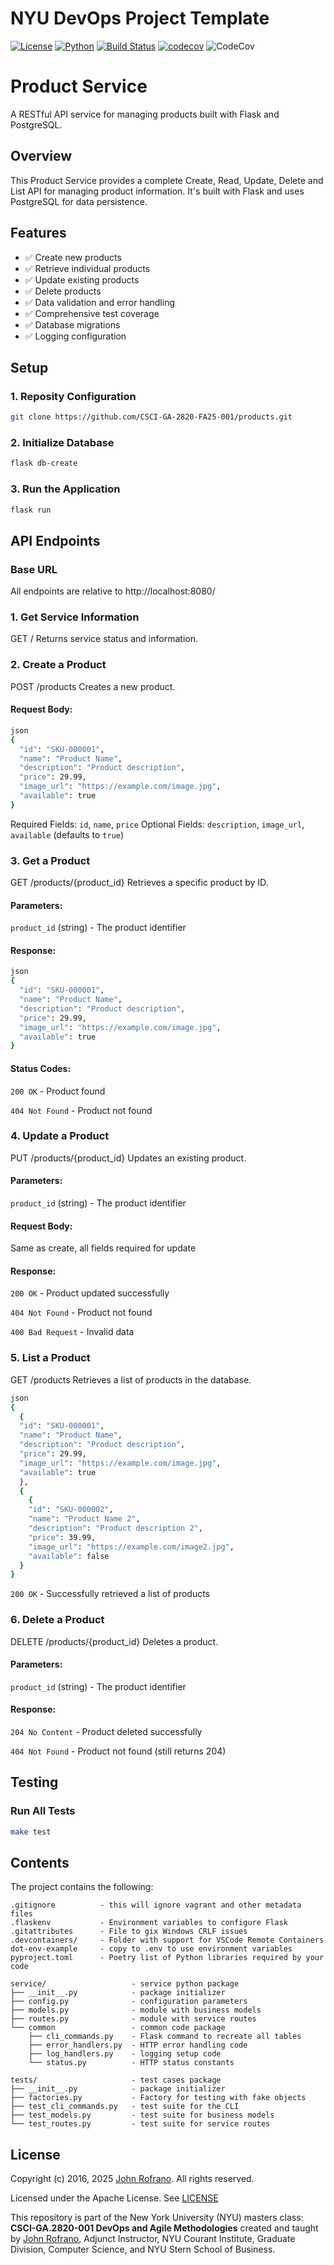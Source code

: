 # NYU DevOps Project Template

[![License](https://img.shields.io/badge/License-Apache_2.0-blue.svg)](https://opensource.org/licenses/Apache-2.0)
[![Python](https://img.shields.io/badge/Language-Python-blue.svg)](https://python.org/)
[![Build Status](https://github.com/CSCI-GA-2820-FA25-001/products/actions/workflows/ci.yml/badge.svg)](https://github.com/CSCI-GA-2820-FA25-001/products/actions)
[![codecov](https://codecov.io/github/CSCI-GA-2820-FA25-001/products/graph/badge.svg?token=PBGUYU3752)](https://codecov.io/github/CSCI-GA-2820-FA25-001/products)
![CodeCov](https://codecov.io/github/CSCI-GA-2820-FA25-001/products/graphs/tree.svg?token=PBGUYU3752)

# Product Service

A RESTful API service for managing products built with Flask and PostgreSQL.

## Overview

This Product Service provides a complete Create, Read, Update, Delete and List API for managing product information. It's built with Flask and uses PostgreSQL for data persistence.

## Features

- ✅ Create new products
- ✅ Retrieve individual products
- ✅ Update existing products  
- ✅ Delete products
- ✅ Data validation and error handling
- ✅ Comprehensive test coverage
- ✅ Database migrations
- ✅ Logging configuration

## Setup

### 1. Reposity Configuration
```bash
git clone https://github.com/CSCI-GA-2820-FA25-001/products.git
```

### 2. Initialize Database
```bash
flask db-create
```

### 3. Run the Application
```bash
flask run
```

## API Endpoints

### Base URL
All endpoints are relative to http://localhost:8080/

### 1. Get Service Information
GET /
Returns service status and information.

### 2. Create a Product
POST /products
Creates a new product.

#### Request Body:
```bash
json
{
  "id": "SKU-000001",
  "name": "Product Name",
  "description": "Product description",
  "price": 29.99,
  "image_url": "https://example.com/image.jpg",
  "available": true
}
```
Required Fields: ```id```, ```name```, ```price```
Optional Fields: ```description```, ```image_url```, ```available``` (defaults to ```true```)

### 3. Get a Product
GET /products/{product_id}
Retrieves a specific product by ID.

#### Parameters:

```product_id``` (string) - The product identifier

#### Response:
```bash
json
{
  "id": "SKU-000001",
  "name": "Product Name",
  "description": "Product description",
  "price": 29.99,
  "image_url": "https://example.com/image.jpg",
  "available": true
}
```
#### Status Codes:

```200 OK``` - Product found

```404 Not Found``` - Product not found

### 4. Update a Product
PUT /products/{product_id}
Updates an existing product.

#### Parameters:

```product_id``` (string) - The product identifier

#### Request Body: 
Same as create, all fields required for update

#### Response:

```200 OK``` - Product updated successfully

```404 Not Found``` - Product not found

```400 Bad Request``` - Invalid data

### 5. List a Product
GET /products Retrieves a list of products in the database.
```bash
json
{
  {
  "id": "SKU-000001",
  "name": "Product Name",
  "description": "Product description",
  "price": 29.99,
  "image_url": "https://example.com/image.jpg",
  "available": true
  },
  {
    {
    "id": "SKU-000002",
    "name": "Product Name 2",
    "description": "Product description 2",
    "price": 39.99,
    "image_url": "https://example.com/image2.jpg",
    "available": false
  }
}
```
```200 OK``` - Successfully retrieved a list of products

### 6. Delete a Product
DELETE /products/{product_id}
Deletes a product.

#### Parameters:

```product_id``` (string) - The product identifier

#### Response:

```204 No Content``` - Product deleted successfully

```404 Not Found``` - Product not found (still returns 204)

## Testing
### Run All Tests
```bash
make test
```

## Contents

The project contains the following:

```text
.gitignore          - this will ignore vagrant and other metadata files
.flaskenv           - Environment variables to configure Flask
.gitattributes      - File to gix Windows CRLF issues
.devcontainers/     - Folder with support for VSCode Remote Containers
dot-env-example     - copy to .env to use environment variables
pyproject.toml      - Poetry list of Python libraries required by your code

service/                   - service python package
├── __init__.py            - package initializer
├── config.py              - configuration parameters
├── models.py              - module with business models
├── routes.py              - module with service routes
└── common                 - common code package
    ├── cli_commands.py    - Flask command to recreate all tables
    ├── error_handlers.py  - HTTP error handling code
    ├── log_handlers.py    - logging setup code
    └── status.py          - HTTP status constants

tests/                     - test cases package
├── __init__.py            - package initializer
├── factories.py           - Factory for testing with fake objects
├── test_cli_commands.py   - test suite for the CLI
├── test_models.py         - test suite for business models
└── test_routes.py         - test suite for service routes
```

## License

Copyright (c) 2016, 2025 [John Rofrano](https://www.linkedin.com/in/JohnRofrano/). All rights reserved.

Licensed under the Apache License. See [LICENSE](LICENSE)

This repository is part of the New York University (NYU) masters class: **CSCI-GA.2820-001 DevOps and Agile Methodologies** created and taught by [John Rofrano](https://cs.nyu.edu/~rofrano/), Adjunct Instructor, NYU Courant Institute, Graduate Division, Computer Science, and NYU Stern School of Business.
